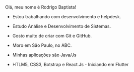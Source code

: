 Olá, meu nome é Rodrigo Baptista! 


- Estou trabalhando com desenvolvimento e helpdesk.
- Estudo Análise e Desenvolvimento de Sistemas.
- Gosto muito de criar com Git e GitHub.
- Moro em São Paulo, no ABC.


- Minhas aplicações são Java/Js
- HTLM5, CSS3, Botstrap e React.Js - Iniciando em Flutter
